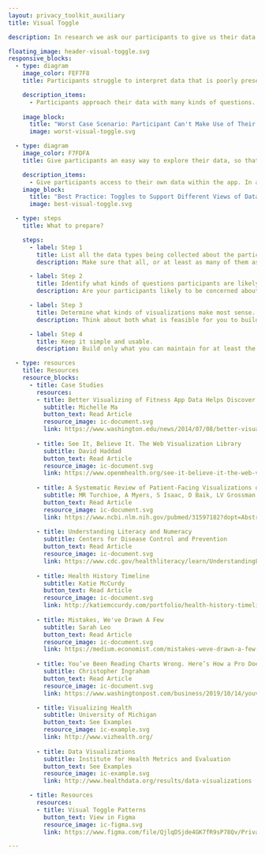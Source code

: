 ```yaml
---
layout: privacy_toolkit_auxiliary
title: Visual Toggle

description: In research we ask our participants to give us their data. Moreover, many studies have no data deletion date, so participants must trust researchers to guard their data in perpetuity. This is a big ask from participants--but what are we giving them in return? Researchers should give participants access to their own data. This practice follows the basic research principles of beneficence and respect for autonomy. In addition, if participants derive value from participating, they are more likely to stay in the study.  <br /> <br /> But don’t stop at giving participants access to their data. Help them make use of their data by giving them more than one way of viewing it. Let participants explore data in different ways to gain insights about their health. Allow participants to easily switch back and forth between different views of the data. And be upfront about the limits of the data. Make sure to tell participants that their research data cannot be used for medical self-management without the input of a medical provider.

floating_image: header-visual-toggle.svg
responsive_blocks:
  - type: diagram
    image_color: FEF7F8
    title: Participants struggle to interpret data that is poorly presented.

    description_items:
      - Participants approach their data with many kinds of questions. Presenting data in the wrong format makes it more difficult for them to answer those questions. For instance, presenting stepcount data only over the last week, or as a daily number, makes it more difficult for participants to identify trends.
      
    image_block:
      title: "Worst Case Scenario: Participant Can't Make Use of Their Data"
      image: worst-visual-toggle.svg

  - type: diagram
    image_color: F7FDFA
    title: Give participants an easy way to explore their data, so that they benefit from participating in the study.

    description_items:
      - Give participants access to their own data within the app. In addition, build ways for participants to explore their data. Think about the kinds of questions participants might want to answer. Help participants explore correlations between different data types and view data over different time frames. And keep the interface simple, so it is easy to use.  
    image_block:
      title: "Best Practice: Toggles to Support Different Views of Data"
      image: best-visual-toggle.svg

  - type: steps
    title: What to prepare?

    steps:
      - label: Step 1
        title: List all the data types being collected about the participant.
        description: Make sure that all, or at least as many of them as possible, are accessible by participants. 

      - label: Step 2
        title: Identify what kinds of questions participants are likely to have.
        description: Are your participants likely to be concerned about trends over time? What about what symptoms happen at the same time? Think through the different kinds of questions you anticipate your participants will have. Do some user research to find out what kinds of things participants want to know.    

      - label: Step 3
        title: Determine what kinds of visualizations make most sense.
        description: Think about both what is feasible for you to build and what your participants will be able to understand. Remember that many adults struggle with reading graphs, so offer options that are not graphs (like timelines of numbers). In addition, since many people have low graph literacy, choose common graph formats that people are more likely to be familiar with. Think about what axes and scales will make most sense for your users. For example, users may be less familiar with things like logarithmic scales. However, remember that some data types should be represented as raw numbers, while other types may need to be normalized or transformed in some way in order to be more easily understood.    

      - label: Step 4
        title: Keep it simple and usable.
        description: Build only what you can maintain for at least the length of the study. Although you should offer more than one option for exploring data, you don’t need to reinvent R or Excel. Instead, keep your eye on simplicity and ease of use. Small and fine-grained controls can be hard to use on a phone. Strike a balance between making visualizations informative and stripping out unnecessary detail. If needed, consider a web interface for more complex data exploration. And don’t forget to do user testing to make sure your interface is usable!    

  - type: resources
    title: Resources
    resource_blocks:
      - title: Case Studies
        resources:
        - title: Better Visualizing of Fitness App Data Helps Discover Trends, Reach Goals
          subtitle: Michelle Ma
          button_text: Read Article
          resource_image: ic-document.svg
          link: https://www.washington.edu/news/2014/07/08/better-visualizing-of-fitness-app-data-helps-discover-trends-reach-goals/
          
        - title: See It, Believe It. The Web Visualization Library
          subtitle: David Haddad
          button_text: Read Article
          resource_image: ic-document.svg
          link: https://www.openmhealth.org/see-it-believe-it-the-web-visualization-library/  
          
        - title: A Systematic Review of Patient-Facing Visualizations of Personal Health Data
          subtitle: MR Turchioe, A Myers, S Isaac, D Baik, LV Grossman, JS Ancker, RM Creber
          button_text: Read Article
          resource_image: ic-document.svg
          link: https://www.ncbi.nlm.nih.gov/pubmed/31597182?dopt=Abstract   
          
        - title: Understanding Literacy and Numeracy
          subtitle: Centers for Disease Control and Prevention
          button_text: Read Article
          resource_image: ic-document.svg
          link: https://www.cdc.gov/healthliteracy/learn/UnderstandingLiteracy.html   
          
        - title: Health History Timeline
          subtitle: Katie McCurdy
          button_text: Read Article
          resource_image: ic-document.svg
          link: http://katiemccurdy.com/portfolio/health-history-timeline/
          
        - title: Mistakes, We've Drawn A Few
          subtitle: Sarah Leo
          button_text: Read Article
          resource_image: ic-document.svg
          link: https://medium.economist.com/mistakes-weve-drawn-a-few-8cdd8a42d368
 
        - title: You’ve Been Reading Charts Wrong. Here’s How a Pro Does It.
          subtitle: Christopher Ingraham
          button_text: Read Article
          resource_image: ic-document.svg
          link: https://www.washingtonpost.com/business/2019/10/14/youve-been-reading-charts-wrong-heres-how-pro-does-it/ 

        - title: Visualizing Health
          subtitle: University of Michigan
          button_text: See Examples
          resource_image: ic-example.svg
          link: http://www.vizhealth.org/
          
        - title: Data Visualizations
          subtitle: Institute for Health Metrics and Evaluation
          button_text: See Examples
          resource_image: ic-example.svg
          link: http://www.healthdata.org/results/data-visualizations

      - title: Resources
        resources:
        - title: Visual Toggle Patterns
          button_text: View in Figma
          resource_image: ic-figma.svg
          link: https://www.figma.com/file/QjlqDSjde4GK7fR9sP78Qv/Privacy-Toolkit-Public-to-Webpage?node-id=44%3A16

---
```

